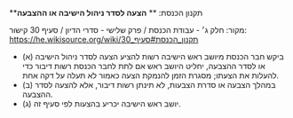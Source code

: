 **תקנון הכנסת: **
**הצעה לסדר ניהול הישיבה או ההצבעה**

מקור: חלק ג׳ - עבודת הכנסת / פרק שלישי - סדרי הדיון / סעיף 30
קישור: https://he.wikisource.org/wiki/תקנון_הכנסת#סעיף_30

 * (א) ביקש חבר הכנסת מיושב ראש הישיבה רשות להציע הצעה לסדר ניהול הישיבה או לסדר ההצבעה, יחליט היושב ראש אם לתת לחבר הכנסת רשות דיבור כדי להעלות את הצעתו; מסגרת הזמן להנמקת הצעה כאמור לא תעלה על דקה אחת.
 * (ב) במהלך הצבעה או סדרת הצבעות, לא תינתן רשות דיבור, אלא להצעה לסדר ההצבעה.
 * (ג) יושב ראש הישיבה יכריע בהצעות לפי סעיף זה.